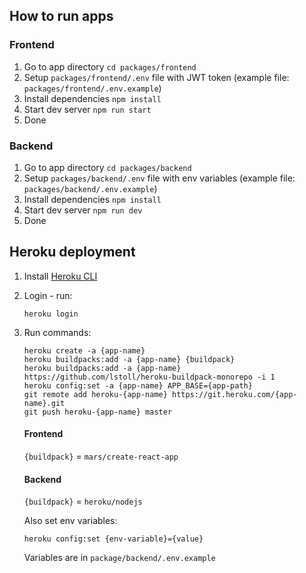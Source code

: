 ## How to run apps

### Frontend

1. Go to app directory `cd packages/frontend`
1. Setup `packages/frontend/.env` file with JWT token (example file: `packages/frontend/.env.example`)
2. Install dependencies `npm install`
3. Start dev server `npm run start`
4. Done
	
### Backend

1. Go to app directory `cd packages/backend`
1. Setup `packages/backend/.env` file with env variables (example file: `packages/backend/.env.example`)
2. Install dependencies `npm install`
3. Start dev server `npm run dev`
4. Done

## Heroku deployment

1. Install [Heroku CLI](https://devcenter.heroku.com/articles/heroku-cli)

2. Login - run: 

	`heroku login`

4. Run commands:
	```
	heroku create -a {app-name}
	heroku buildpacks:add -a {app-name} {buildpack}
	heroku buildpacks:add -a {app-name} https://github.com/lstoll/heroku-buildpack-monorepo -i 1
	heroku config:set -a {app-name} APP_BASE={app-path}
	git remote add heroku-{app-name} https://git.heroku.com/{app-name}.git
	git push heroku-{app-name} master
	```

  

	#### Frontend

	  

	`{buildpack}` = `mars/create-react-app`

	  

	#### Backend

	  

	`{buildpack}` = `heroku/nodejs`

	  

	Also set env variables:

	`heroku config:set {env-variable}={value}`

	Variables are in `package/backend/.env.example`